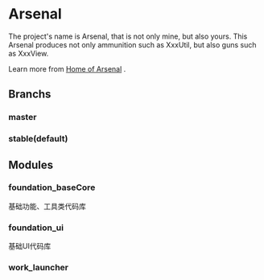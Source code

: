 # Arsenal
  The project's name is Arsenal, that is not only mine, but also yours. This Arsenal produces not only ammunition such as XxxUtil, but also guns such as XxxView.

  Learn more from [Home of Arsenal](https://coderwangjie.github.io/Arsenal/) .

## Branchs
### master
### stable(default) 

## Modules
### foundation_baseCore
基础功能、工具类代码库
### foundation_ui
基础UI代码库
### work_launcher